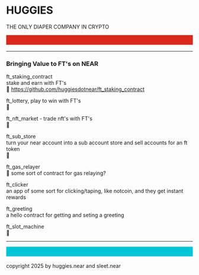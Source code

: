 # HUGGIES

THE ONLY DIAPER COMPANY IN CRYPTO

![](../src/red_banner_100px.svg)

---

### Bringing Value to FT's on NEAR

ft_staking_contract
<br/>
stake and earn with FT's
<br/>
🍴 https://github.com/huggiesdotnear/ft_staking_contract


ft_lottery, play to win with FT's
<br/>
🚧

ft_nft_market - trade nft's with FT's
<br/>
🚧

ft_sub_store
<br/>
turn your near account into a sub account store and sell accounts for an ft token
<br/>
🚧


ft_gas_relayer
<br/>
🚧 some sort of contract for gas relaying?

ft_clicker
<br/>
an app of some sort for clicking/taping, like notcoin, and they get instant rewards

ft_greeting
<br/>
a hello contract for getting and seting a greeting


ft_slot_machine
<br/>
🚧

---
![](../src/blue_banner_100px.svg)

copyright 2025 by huggies.near and sleet.near
